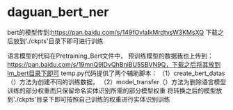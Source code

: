 # daguan_bert_ner
bert的模型传到:https://pan.baidu.com/s/149fOvlaIkMrdtvsW3KMsXQ
下载之后放到'./ckpts'目录下即可进行训练


语言模型的代码在Pretraining_Bert文件中，
预训练模型的数据我也上传到：https://pan.baidu.com/s/19mnQ9lDvQhBniBU5SBVN9Q，下载之后将其放到lm_bert目录下即可
temp.py代码提供了两个辅助脚本：
  （1）create_bert_datas（）方法为创建不同的训练数据，
  （2）model_transfer（）方法为删除语言模型训练的部分权重而只保留命名实体识别所需的部分模型权重
将转换之后的模型放到'./ckpts'目录下即可按照自己训练的权重进行实体识别训练
